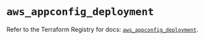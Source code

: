 # `aws_appconfig_deployment`

Refer to the Terraform Registry for docs: [`aws_appconfig_deployment`](https://registry.terraform.io/providers/hashicorp/aws/6.18.0/docs/resources/appconfig_deployment).
